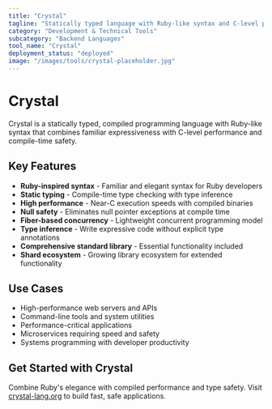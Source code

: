 ```yaml
---
title: "Crystal"
tagline: "Statically typed language with Ruby-like syntax and C-level performance"
category: "Development & Technical Tools"
subcategory: "Backend Languages"
tool_name: "Crystal"
deployment_status: "deployed"
image: "/images/tools/crystal-placeholder.jpg"
---
```


# Crystal

Crystal is a statically typed, compiled programming language with Ruby-like syntax that combines familiar expressiveness with C-level performance and compile-time safety.

## Key Features

- **Ruby-inspired syntax** - Familiar and elegant syntax for Ruby developers
- **Static typing** - Compile-time type checking with type inference
- **High performance** - Near-C execution speeds with compiled binaries
- **Null safety** - Eliminates null pointer exceptions at compile time
- **Fiber-based concurrency** - Lightweight concurrent programming model
- **Type inference** - Write expressive code without explicit type annotations
- **Comprehensive standard library** - Essential functionality included
- **Shard ecosystem** - Growing library ecosystem for extended functionality

## Use Cases

- High-performance web servers and APIs
- Command-line tools and system utilities
- Performance-critical applications
- Microservices requiring speed and safety
- Systems programming with developer productivity

## Get Started with Crystal

Combine Ruby's elegance with compiled performance and type safety. Visit [crystal-lang.org](https://crystal-lang.org) to build fast, safe applications.